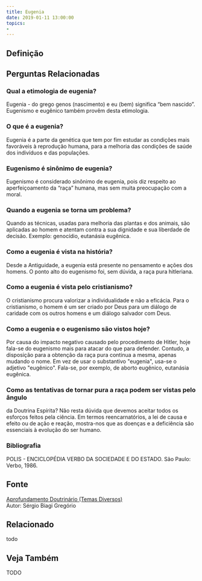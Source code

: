 ```yaml
---
title: Eugenia
date: 2019-01-11 13:00:00
topics: 
- 
---
```


## Definição


## Perguntas Relacionadas

### Qual a etimologia de eugenia?
Eugenia - do grego genos (nascimento) e eu (bem) significa “bem
nascido”. Eugenismo e eugênico também provêm desta etimologia.

### O que é a eugenia?
Eugenia é a parte da genética que tem por fim estudar as condições mais
favoráveis à reprodução humana, para a melhoria das condições de saúde
dos indivíduos e das populações.

### Eugenismo é sinônimo de eugenia?
Eugenismo é considerado sinônimo de eugenia, pois diz respeito ao
aperfeiçoamento da “raça” humana, mas sem muita preocupação com a moral.

### Quando a eugenia se torna um problema?
Quando as técnicas, usadas para melhoria das plantas e dos animais, são
aplicadas ao homem e atentam contra a sua dignidade e sua liberdade de
decisão. Exemplo: genocídio, eutanásia eugênica.

### Como a eugenia é vista na história?
Desde a Antiguidade, a eugenia está presente no pensamento e ações dos
homens. O ponto alto do eugenismo foi, sem dúvida, a raça pura
hitleriana.

### Como a eugenia é vista pelo cristianismo?
O cristianismo procura valorizar a individualidade e não a eficácia.
Para o cristianismo, o homem é um ser criado por Deus para um diálogo de
caridade com os outros homens e um diálogo salvador com Deus.

### Como a eugenia e o eugenismo são vistos hoje?
Por causa do impacto negativo causado pelo procedimento de Hitler, hoje
fala-se do eugenismo mais para atacar do que para defender. Contudo, a
disposição para a obtenção da raça pura continua a mesma, apenas mudando
o nome. Em vez de usar o substantivo "eugenia", usa-se o adjetivo
"eugênico". Fala-se, por exemplo, de aborto eugênico, eutanásia
eugênica.

### Como as tentativas de tornar pura a raça podem ser vistas pelo ângulo
da Doutrina Espírita?
Não resta dúvida que devemos aceitar todos os esforços feitos pela
ciência. Em termos reencarnatórios, a lei de causa e efeito ou de ação e
reação, mostra-nos que as doenças e a deficiência são essenciais à
evolução do ser humano.


### Bibliografia
POLIS - ENCICLOPÉDIA VERBO DA SOCIEDADE E DO ESTADO. São Paulo: Verbo,
1986.

## Fonte
[Aprofundamento Doutrinário (Temas Diversos)](https://sites.google.com/view/aprofundamentodoutrinario/eugenia)  
Autor: Sérgio Biagi Gregório



## Relacionado
todo

## Veja Também
TODO


